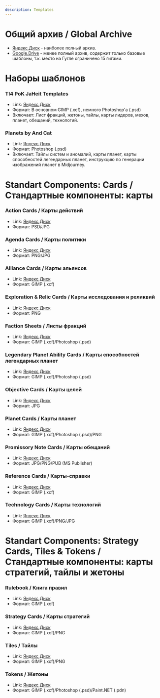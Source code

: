 ```yaml
---
description: Templates
---
```


# Общий архив / Global Archive
* [Яндекс.Диск](https://disk.yandex.ru/d/W4LHTQ5Prxpq-Q) - наиболее полный архив.
* [Google.Drive](https://drive.google.com/drive/folders/1CgzL438mHQizuw04mhIJEZ8ccF6e00sT?usp=drive_link) - менее полный архив, содержит только базовые шаблоны, т.к. место на Гугле ограничено 15 гигами.

# Наборы шаблонов

### TI4 PoK JaHeit Templates
* Link: [Яндекс.Диск](https://disk.yandex.ru/d/KqD9DmNZsSQ8qg)
* Формат: В основном GIMP (.xcf), немного Photoshop'а (.psd)
* Включает: Лист фракций, жетоны, тайлы, карты лидеров, мехов, планет, обещаний, технологий.

### Planets by And Cat
* Link: [Яндекс.Диск](https://disk.yandex.ru/d/HqmKVZ3DNtuQqA)
* Формат: Photoshop (.psd)
* Включает: Тайлы систем и аномалий, карты планет, карты способностей легендарных планет, инструкцию по генерации изображений планет в Midjourney.

# Standart Components: Cards / Стандартные компоненты: карты

### Action Cards / Карты действий
* Link: [Яндекс.Диск](https://disk.yandex.ru/d/FMQ3ccA9kc7tNw)
* Формат: PSD/JPG

### Agenda Cards / Карты политики
* Link: [Яндекс.Диск](https://disk.yandex.ru/d/mLn_1MPPwTTi2Q)
* Формат: PNG/JPG

### Alliance Cards / Карты альянсов
* Link: [Яндекс.Диск](https://disk.yandex.ru/d/tUJ9AWdGB_KSLQ)
* Формат: GIMP (.xcf)

### Exploration & Relic Cards / Карты исследования и реликвий
* Link: [Яндекс.Диск](https://disk.yandex.ru/d/oWC4HBRMgnJNlA)
* Формат: PNG

### Faction Sheets / Листы фракций
* Link: [Яндекс.Диск](https://disk.yandex.ru/d/lspl_iN-aZKv-A)
* Формат: GIMP (.xcf)/Photoshop (.psd)

### Legendary Planet Ability Cards / Карты способностей легендарных планет
* Link: [Яндекс.Диск](https://disk.yandex.ru/d/4Wop8JDKtWOLtw)
* Формат: GIMP (.xcf)/Photoshop (.psd)

### Objective Cards / Карты целей
* Link: [Яндекс.Диск](https://disk.yandex.ru/d/YU2rT1Tfk8wj3g)
* Формат: JPG

### Planet Cards / Карты планет
* Link: [Яндекс.Диск](https://disk.yandex.ru/d/iIm2bIN-lQkobg)
* Формат: GIMP (.xcf)/Photoshop (.psd)/PNG

### Promissory Note Cards / Карты обещаний
* Link: [Яндекс.Диск](https://disk.yandex.ru/d/szK7j9ZfFwt6Gg)
* Формат: JPG/PNG/PUB (MS Publisher)

### Reference Cards / Карты-справки
* Link: [Яндекс.Диск](https://disk.yandex.ru/d/YWwE8LHXsQwXFA)
* Формат: GIMP (.xcf)

### Technology Cards / Карты технологий
* Link: [Яндекс.Диск](https://disk.yandex.ru/d/K8Qymeik4akpcQ)
* Формат: GIMP (.xcf)/PNG/JPG

# Standart Components: Strategy Cards, Tiles & Tokens / Стандартные компоненты: карты стратегий, тайлы и жетоны

### Rulebook / Книга правил
* Link: [Яндекс.Диск](https://disk.yandex.ru/d/ZVb3kO8J3LLBng)
* Формат: GIMP (.xcf)

### Strategy Cards / Карты стратегий
* Link: [Яндекс.Диск](https://disk.yandex.ru/d/4tFiQCbDce37vA)
* Формат: GIMP (.xcf)/PNG

### Tiles / Тайлы
* Link: [Яндекс.Диск](https://disk.yandex.ru/d/4SnhM-dbxUBY0g)
* Формат: GIMP (.xcf)/PNG

### Tokens / Жетоны
* Link: [Яндекс.Диск](https://disk.yandex.ru/d/8BtcLGSOBMc3qA)
* Формат: GIMP (.xcf)/Photoshop (.psd)/Paint.NET (.pdn)

